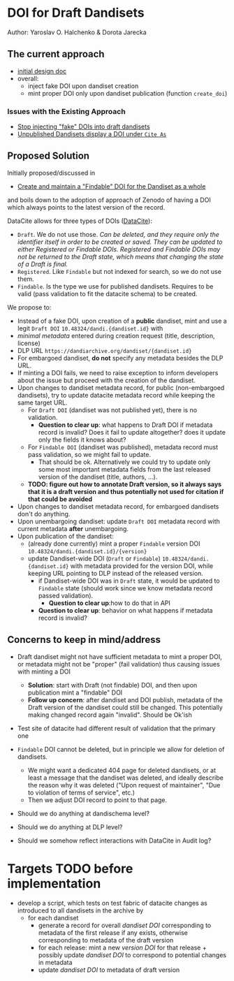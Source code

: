 # DOI for Draft Dandisets

Author: Yaroslav O. Halchenko & Dorota Jarecka

## The current approach

- [initial design doc](./doi-generation-1.md)
- overall:
   - inject fake DOI upon dandiset creation
   - mint proper DOI only upon dandiset publication (function `create_doi`)

### Issues with the Existing Approach

- [Stop injecting "fake" DOIs into draft dandisets](https://github.com/dandi/dandi-archive/issues/1709)
- [Unpublished Dandisets display a DOI under `Cite As`](https://github.com/dandi/dandi-archive/issues/1932)

## Proposed Solution

Initially proposed/discussed in

- [Create and maintain a "Findable" DOI for the Dandiset as a whole](https://github.com/dandi/dandi-archive/issues/1319)

and boils down to the adoption of approach of Zenodo of having a DOI which always points to the latest version of the record.

DataCite allows for three types of DOIs ([DataCite](https://support.datacite.org/docs/what-does-the-state-of-the-doi-mean)):

- `Draft`. We do not use those.
  *Can be deleted, and they require only the identifier itself in order to be created or saved. They can be updated to either Registered or Findable DOIs. Registered and Findable DOIs may not be returned to the Draft state, which means that changing the state of a Draft is final.*
- `Registered`. Like `Findable` but not indexed for search, so we do not use them.
- `Findable`. Is the type we use for published dandisets.
  Requires to be valid (pass validation to fit the datacite schema) to be created.

We propose to:

- Instead of a fake DOI, upon creation of a **public** dandiset, mint and use a legit `Draft DOI` `10.48324/dandi.{dandiset.id}` with
 - *minimal metadata* entered during creation request (title, description, license)
 - DLP URL `https://dandiarchive.org/dandiset/{dandiset.id}`
 - For embargoed dandiset, **do not** specify any metadata besides the DLP URL.
 - If minting a DOI fails, we need to raise exception to inform developers about the issue but proceed with the creation of the dandiset.
- Upon changes to dandiset metadata record, for public (non-embargoed dandisets), try to update datacite metadata record while keeping the same target URL.
  - For `Draft DOI` (dandiset was not published yet), there is no validation.
    - **Question to clear up**: what happens to Draft DOI if metadata record is invalid? Does it fail to update altogether? does it update only the fields it knows about?
  - For `Findable DOI` (dandiset was published), metadata record must pass validation, so we might fail to update.
    - That should be ok. Alternatively we could try to update only some most important metadata fields from the last released version of the dandiset (title, authors, ...).
  - **TODO: figure out how to annotate Draft version, so it always says that it is a draft version and thus potentially not used for citation if that could be avoided**
- Upon changes to dandiset metadata record, for embargoed dandisets don't do anything.
- Upon unembargoing dandiset: update `Draft DOI` metadata record with current metadata **after** unembargoing.
- Upon publication of the dandiset:
  - (already done currently) mint a proper `Findable` version DOI `10.48324/dandi.{dandiset.id}/{version}`
  - update Dandiset-wide DOI (`Draft` or `Findable`) `10.48324/dandi.{dandiset.id}` with metadata provided for the version DOI, while keeping URL pointing to DLP instead of the released version.
    - if Dandiset-wide DOI was in `Draft` state, it would be updated to `Findable` state (should work since we know metadata record passed validation).
       - **Question to clear up**:how to do that in API
    - **Question to clear up**: behavior on what happens if metadata record is invalid?

## Concerns to keep in mind/address

- Draft dandiset might not have sufficient metadata to mint a proper DOI, or metadata might not be "proper" (fail validation) thus causing issues with minting a DOI
  - **Solution**: start with Draft (not findable) DOI, and then upon publication mint a "findable" DOI
  - **Follow up concern**: after dandiset and DOI publish, metadata of the Draft version of the dandiset could still be changed.
    This potentially making changed record again "invalid".
    Should be Ok'ish
- Test site of datacite had different result of validation that the primary one

- `Findable` DOI cannot be deleted, but in principle we allow for deletion of dandisets.
  - We might want a dedicated 404 page for deleted dandisets, or at least a message that the dandiset was deleted, and ideally describe the reason why it was deleted ("Upon request of maintainer", "Due to violation of terms of service", etc.)
  - Then we adjust DOI record to point to that page.

- Should we do anything at dandischema level?

- Should we do anything at DLP level?

- Should we somehow reflect interactions with DataCite in Audit log?


# Targets TODO before implementation

- develop a script, which tests on test fabric of datacite changes as introduced to all dandisets in the archive by
  - for each dandiset
    - generate a record for overall *dandiset DOI* corresponding to metadata of the first release if any exists, otherwise corresponding to metadata of the draft version
    - for each release: mint a new *version DOI* for that release + possibly update *dandiset DOI* to correspond to potential changes in metadata
    - update *dandiset DOI*  to metadata of draft version

